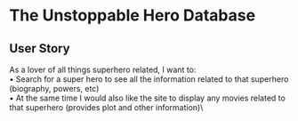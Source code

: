 # The Unstoppable Hero Database

## User Story
As a lover of all things superhero related, I want to:\
•	Search for a super hero to see all the information related to that superhero (biography, powers, etc)\
•	At the same time I would also like the site to display any movies related to that superhero (provides plot and other information)\
